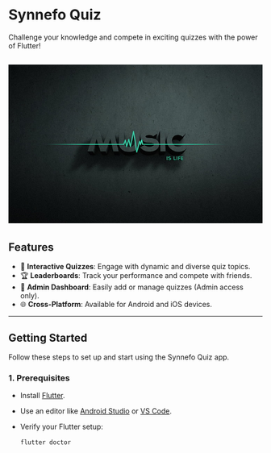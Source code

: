 # **Synnefo Quiz**  
Challenge your knowledge and compete in exciting quizzes with the power of Flutter!

![MusicHub Banner](https://github.com/devanarayananSB/Music-App/blob/MusicApp/MUSIC123.jpg?raw=true)
---

## **Features**  
- 🎯 **Interactive Quizzes**: Engage with dynamic and diverse quiz topics.  
- 🏆 **Leaderboards**: Track your performance and compete with friends.  
- 🚀 **Admin Dashboard**: Easily add or manage quizzes (Admin access only).  
- 🌐 **Cross-Platform**: Available for Android and iOS devices.  

---

## **Getting Started**

Follow these steps to set up and start using the Synnefo Quiz app.

### **1. Prerequisites**  
- Install [Flutter](https://flutter.dev/docs/get-started/install).  
- Use an editor like [Android Studio](https://developer.android.com/studio) or [VS Code](https://code.visualstudio.com/).  
- Verify your Flutter setup:  

  ```bash
  flutter doctor
